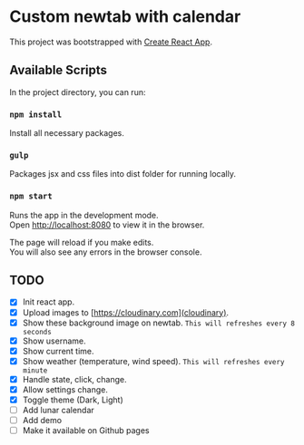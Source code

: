 # Custom newtab with calendar

This project was bootstrapped with [Create React App](https://github.com/facebook/create-react-app).

## Available Scripts

In the project directory, you can run:

### `npm install`

Install all necessary packages.

### `gulp`

Packages jsx and css files into dist folder for running locally.

### `npm start`

Runs the app in the development mode.\
Open [http://localhost:8080](http://localhost:8080) to view it in the browser.

The page will reload if you make edits.\
You will also see any errors in the browser console.

## TODO
  - [x] Init react app.
  - [x] Upload images to [https://cloudinary.com](cloudinary).
  - [x] Show these background image on newtab. ```This will refreshes every 8 seconds```
  - [x] Show username.
  - [x] Show current time.
  - [x] Show weather (temperature, wind speed). ```This will refreshes every minute```
  - [x] Handle state, click, change.
  - [x] Allow settings change.
  - [x] Toggle theme (Dark, Light)
  - [ ] Add lunar calendar
  - [ ] Add demo
  - [ ] Make it available on Github pages
